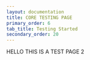 ```yaml
---
layout: documentation
title: CORE TESTING PAGE
primary_order: 6
tab_title: Testing Started
secondary_order: 20
---
```


[comment]: # "title: CORE TESTING PAGE"
[comment]: # "ordering: 6"
[comment]: # "header: 1"
[comment]: # "name: Testing Started"
[comment]: # "secondary_ordering: 20"


HELLO THIS IS A TEST PAGE 2
